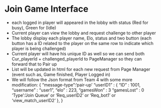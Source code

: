 # Join Game Interface

- each logged in player will appeared in the lobby with status (Red for busy), Green for (Idle)
- Current player can view the lobby and request challenge to other player
- The lobby display each player name, Elo, status and two button (each button has a ID related to the player on the same row to indicate which player is being challenged)
- Current player will have his unique ID as well so we can send both Cur_playerId + challenged_playerId to PageManager so they can forward that to Pair up
- List will be updated in html for each new request from Page Manager (event such as, Game finished, Player Logged in)
- We will follow the Json format from Team 4 with some more modification:
{
“message-type”:‘pair-up’
“userID1” :
{
“ID” : 1001,
“username” : “user1”,
“elo” : 223,
“gamesWon” : 3
“gamesLost” : 0
‘Type’:‘Join Queue’ or ‘Req_userID2’ or ‘Req_bot1’ or ‘view_match_userID2’
},
}
